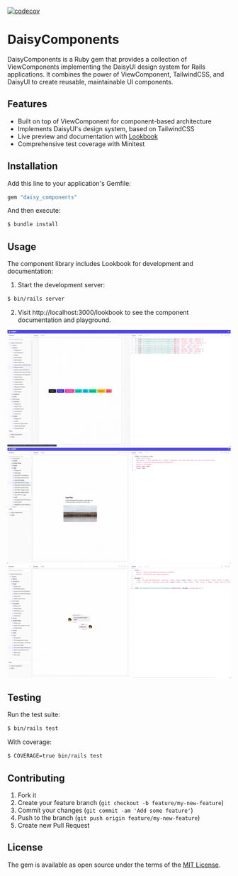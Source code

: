 [![codecov](https://codecov.io/github/Nittarab/daisy_components/graph/badge.svg?token=7ZOMOEG3U9)](https://codecov.io/github/Nittarab/daisy_components)

# DaisyComponents

DaisyComponents is a Ruby gem that provides a collection of ViewComponents implementing the DaisyUI design system for Rails applications. It combines the power of ViewComponent, TailwindCSS, and DaisyUI to create reusable, maintainable UI components.

## Features

- Built on top of ViewComponent for component-based architecture
- Implements DaisyUI's design system, based on TailwindCSS
- Live preview and documentation with [Lookbook](https://github.com/lookbook-hq/lookbook)
- Comprehensive test coverage with Minitest

## Installation

Add this line to your application's Gemfile:

```ruby
gem "daisy_components"
```

And then execute:
```bash
$ bundle install
```

## Usage
The component library includes Lookbook for development and documentation:

1. Start the development server:
```bash
$ bin/rails server
```

2. Visit http://localhost:3000/lookbook to see the component documentation and playground.

![alt text](<docs/assets/2025-01_screeshot_1.png>)
![alt text](<docs/assets/2025-01_screeshot_2.png>)
![alt text](<docs/assets/2025-01_screeshot_3.png>)

## Testing

Run the test suite:

```bash
$ bin/rails test
```

With coverage:
```bash
$ COVERAGE=true bin/rails test
```

## Contributing

1. Fork it
2. Create your feature branch (`git checkout -b feature/my-new-feature`)
3. Commit your changes (`git commit -am 'Add some feature'`)
4. Push to the branch (`git push origin feature/my-new-feature`)
5. Create new Pull Request

## License

The gem is available as open source under the terms of the [MIT License](https://opensource.org/licenses/MIT).

